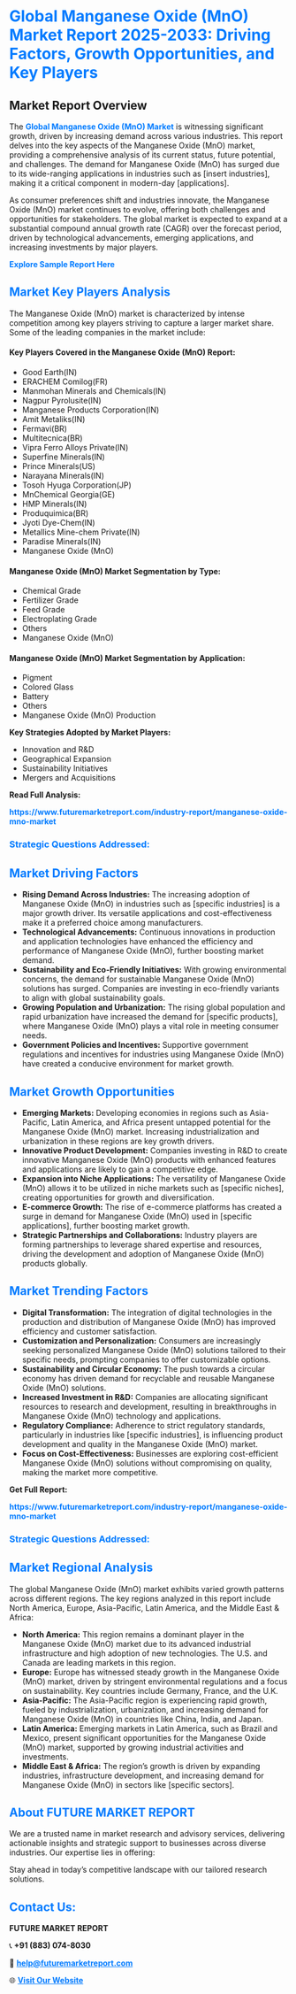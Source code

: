 <h1 style="color: #007BFF;">Global Manganese Oxide (MnO) Market Report 2025-2033: Driving Factors, Growth Opportunities, and Key Players</h1>

<section id="overview">
<h2>Market Report Overview</h2>
<p>The <a href="https://www.futuremarketreport.com/industry-report/manganese-oxide-mno-market" style="color: #007BFF; text-decoration: none;"><strong>Global Manganese Oxide (MnO) Market</strong></a> is witnessing significant growth, driven by increasing demand across various industries. This report delves into the key aspects of the Manganese Oxide (MnO) market, providing a comprehensive analysis of its current status, future potential, and challenges. The demand for Manganese Oxide (MnO) has surged due to its wide-ranging applications in industries such as [insert industries], making it a critical component in modern-day [applications].</p>
<p>As consumer preferences shift and industries innovate, the Manganese Oxide (MnO) market continues to evolve, offering both challenges and opportunities for stakeholders. The global market is expected to expand at a substantial compound annual growth rate (CAGR) over the forecast period, driven by technological advancements, emerging applications, and increasing investments by major players.</p>
</section>

<section id="overview">
<p><a href="https://www.futuremarketreport.com/request-sample/reportId=108535" style="color: #007BFF; text-decoration: none;"><strong>Explore Sample Report Here</strong></a></p>
</section>

<section id="key-players">
<h2 style="color: #007BFF;">Market Key Players Analysis</h2>
<p>The Manganese Oxide (MnO) market is characterized by intense competition among key players striving to capture a larger market share. Some of the leading companies in the market include:</p>
<h4>Key Players Covered in the Manganese Oxide (MnO) Report:</h4>
<ul><li>Good Earth(IN)</li><li>ERACHEM Comilog(FR)</li><li>Manmohan Minerals and Chemicals(IN)</li><li>Nagpur Pyrolusite(IN)</li><li>Manganese Products Corporation(IN)</li><li>Amit Metaliks(IN)</li><li>Fermavi(BR)</li><li>Multitecnica(BR)</li><li>Vipra Ferro Alloys Private(IN)</li><li>Superfine Minerals(IN)</li><li>Prince Minerals(US)</li><li>Narayana Minerals(IN)</li><li>Tosoh Hyuga Corporation(JP)</li><li>MnChemical Georgia(GE)</li><li>HMP Minerals(IN)</li><li>Produquimica(BR)</li><li>Jyoti Dye-Chem(IN)</li><li>Metallics Mine-chem Private(IN)</li><li>Paradise Minerals(IN)</li><li>Manganese Oxide (MnO)</li></ul>
<h4>Manganese Oxide (MnO) Market Segmentation by Type:</h4>
<ul><li>Chemical Grade</li><li>Fertilizer Grade</li><li>Feed Grade</li><li>Electroplating Grade</li><li>Others</li><li>Manganese Oxide (MnO)</li></ul>

<h4>Manganese Oxide (MnO) Market Segmentation by Application:</h4>
<ul><li>Pigment</li><li>Colored Glass</li><li>Battery</li><li>Others</li><li>Manganese Oxide (MnO) Production</li></ul>
<p><strong>Key Strategies Adopted by Market Players:</strong></p>
<ul>
<li>Innovation and R&D</li>
<li>Geographical Expansion</li>
<li>Sustainability Initiatives</li>
<li>Mergers and Acquisitions</li>
</ul>
</section>

<section>
<p><strong>Read Full Analysis: </strong></p><a href="https://www.futuremarketreport.com/industry-report/manganese-oxide-mno-market" style="color: #007BFF; text-decoration: none;"><strong>https://www.futuremarketreport.com/industry-report/manganese-oxide-mno-market</strong></a>
<h3 style="color: #007BFF;">Strategic Questions Addressed:</h3>
</section>

<section id="driving-factors">
<h2 style="color: #007BFF;">Market Driving Factors</h2>
<ul>
<li><strong>Rising Demand Across Industries:</strong> The increasing adoption of Manganese Oxide (MnO) in industries such as [specific industries] is a major growth driver. Its versatile applications and cost-effectiveness make it a preferred choice among manufacturers.</li>
<li><strong>Technological Advancements:</strong> Continuous innovations in production and application technologies have enhanced the efficiency and performance of Manganese Oxide (MnO), further boosting market demand.</li>
<li><strong>Sustainability and Eco-Friendly Initiatives:</strong> With growing environmental concerns, the demand for sustainable Manganese Oxide (MnO) solutions has surged. Companies are investing in eco-friendly variants to align with global sustainability goals.</li>
<li><strong>Growing Population and Urbanization:</strong> The rising global population and rapid urbanization have increased the demand for [specific products], where Manganese Oxide (MnO) plays a vital role in meeting consumer needs.</li>
<li><strong>Government Policies and Incentives:</strong> Supportive government regulations and incentives for industries using Manganese Oxide (MnO) have created a conducive environment for market growth.</li>
</ul>
</section>

<section id="growth-opportunities">
<h2 style="color: #007BFF;">Market Growth Opportunities</h2>
<ul>
<li><strong>Emerging Markets:</strong> Developing economies in regions such as Asia-Pacific, Latin America, and Africa present untapped potential for the Manganese Oxide (MnO) market. Increasing industrialization and urbanization in these regions are key growth drivers.</li>
<li><strong>Innovative Product Development:</strong> Companies investing in R&D to create innovative Manganese Oxide (MnO) products with enhanced features and applications are likely to gain a competitive edge.</li>
<li><strong>Expansion into Niche Applications:</strong> The versatility of Manganese Oxide (MnO) allows it to be utilized in niche markets such as [specific niches], creating opportunities for growth and diversification.</li>
<li><strong>E-commerce Growth:</strong> The rise of e-commerce platforms has created a surge in demand for Manganese Oxide (MnO) used in [specific applications], further boosting market growth.</li>
<li><strong>Strategic Partnerships and Collaborations:</strong> Industry players are forming partnerships to leverage shared expertise and resources, driving the development and adoption of Manganese Oxide (MnO) products globally.</li>
</ul>
</section>

<section id="trending-factors">
<h2 style="color: #007BFF;">Market Trending Factors</h2>
<ul>
<li><strong>Digital Transformation:</strong> The integration of digital technologies in the production and distribution of Manganese Oxide (MnO) has improved efficiency and customer satisfaction.</li>
<li><strong>Customization and Personalization:</strong> Consumers are increasingly seeking personalized Manganese Oxide (MnO) solutions tailored to their specific needs, prompting companies to offer customizable options.</li>
<li><strong>Sustainability and Circular Economy:</strong> The push towards a circular economy has driven demand for recyclable and reusable Manganese Oxide (MnO) solutions.</li>
<li><strong>Increased Investment in R&D:</strong> Companies are allocating significant resources to research and development, resulting in breakthroughs in Manganese Oxide (MnO) technology and applications.</li>
<li><strong>Regulatory Compliance:</strong> Adherence to strict regulatory standards, particularly in industries like [specific industries], is influencing product development and quality in the Manganese Oxide (MnO) market.</li>
<li><strong>Focus on Cost-Effectiveness:</strong> Businesses are exploring cost-efficient Manganese Oxide (MnO) solutions without compromising on quality, making the market more competitive.</li>
</ul>
</section>

<section>
<p><strong>Get Full Report: </strong></p><a href="https://www.futuremarketreport.com/industry-report/manganese-oxide-mno-market" style="color: #007BFF; text-decoration: none;"><strong>https://www.futuremarketreport.com/industry-report/manganese-oxide-mno-market</strong></a>
<h3 style="color: #007BFF;">Strategic Questions Addressed:</h3>
</section>


<section id="regional-analysis">
<h2 style="color: #007BFF;">Market Regional Analysis</h2>
<p>The global Manganese Oxide (MnO) market exhibits varied growth patterns across different regions. The key regions analyzed in this report include North America, Europe, Asia-Pacific, Latin America, and the Middle East & Africa:</p>
<ul>
<li><strong>North America:</strong> This region remains a dominant player in the Manganese Oxide (MnO) market due to its advanced industrial infrastructure and high adoption of new technologies. The U.S. and Canada are leading markets in this region.</li>
<li><strong>Europe:</strong> Europe has witnessed steady growth in the Manganese Oxide (MnO) market, driven by stringent environmental regulations and a focus on sustainability. Key countries include Germany, France, and the U.K.</li>
<li><strong>Asia-Pacific:</strong> The Asia-Pacific region is experiencing rapid growth, fueled by industrialization, urbanization, and increasing demand for Manganese Oxide (MnO) in countries like China, India, and Japan.</li>
<li><strong>Latin America:</strong> Emerging markets in Latin America, such as Brazil and Mexico, present significant opportunities for the Manganese Oxide (MnO) market, supported by growing industrial activities and investments.</li>
<li><strong>Middle East & Africa:</strong> The region’s growth is driven by expanding industries, infrastructure development, and increasing demand for Manganese Oxide (MnO) in sectors like [specific sectors].</li>
</ul>
</section>

<footer>
<h2 style="color: #007BFF;">About FUTURE MARKET REPORT</h2>
<p>We are a trusted name in market research and advisory services, delivering actionable insights and strategic support to businesses across diverse industries. Our expertise lies in offering:</p>

<p>Stay ahead in today’s competitive landscape with our tailored research solutions.</p>

<h2 style="color: #007BFF;">Contact Us:</h2>
<p><strong>FUTURE MARKET REPORT</strong></p>
<p>📞 <strong>+91 (883) 074-8030</strong></p>
<p>📧 <strong><a href="mailto:help@futuremarketreport.com" style="color: #007BFF;">help@futuremarketreport.com</a></strong></p>
<p>🌐 <strong><a href="https://www.futuremarketreport.com/" style="color: #007BFF;">Visit Our Website</a></strong></p>
</footer>